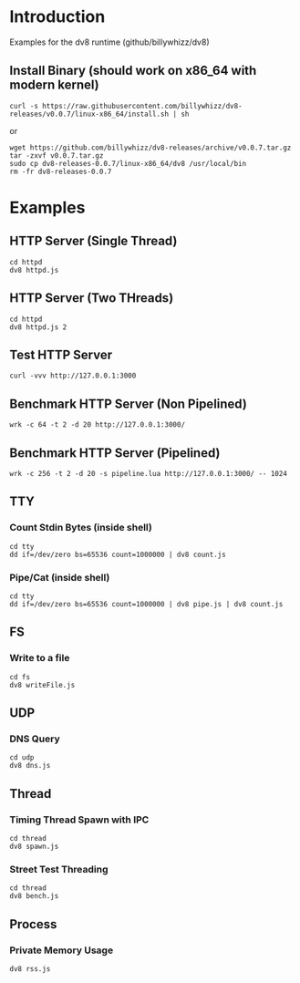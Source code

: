 # Introduction

Examples for the dv8 runtime (github/billywhizz/dv8)

## Install Binary (should work on x86_64 with modern kernel)
```
curl -s https://raw.githubusercontent.com/billywhizz/dv8-releases/v0.0.7/linux-x86_64/install.sh | sh
```
or
```
wget https://github.com/billywhizz/dv8-releases/archive/v0.0.7.tar.gz
tar -zxvf v0.0.7.tar.gz
sudo cp dv8-releases-0.0.7/linux-x86_64/dv8 /usr/local/bin
rm -fr dv8-releases-0.0.7
```
# Examples

## HTTP Server (Single Thread)

```
cd httpd
dv8 httpd.js
```

## HTTP Server (Two THreads)

```
cd httpd
dv8 httpd.js 2
```

## Test HTTP Server
```
curl -vvv http://127.0.0.1:3000
```

## Benchmark HTTP Server (Non Pipelined)
```
wrk -c 64 -t 2 -d 20 http://127.0.0.1:3000/
```

## Benchmark HTTP Server (Pipelined)
```
wrk -c 256 -t 2 -d 20 -s pipeline.lua http://127.0.0.1:3000/ -- 1024
```

## TTY

### Count Stdin Bytes (inside shell)
```
cd tty
dd if=/dev/zero bs=65536 count=1000000 | dv8 count.js
```

### Pipe/Cat (inside shell)
```
cd tty
dd if=/dev/zero bs=65536 count=1000000 | dv8 pipe.js | dv8 count.js
```

## FS

### Write to a file
```
cd fs
dv8 writeFile.js
```

## UDP

### DNS Query
```
cd udp
dv8 dns.js
```

## Thread

### Timing Thread Spawn with IPC
```
cd thread
dv8 spawn.js
```

### Street Test Threading
```
cd thread
dv8 bench.js
```

## Process

### Private Memory Usage
```
dv8 rss.js
```